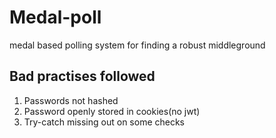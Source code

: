 # Medal-poll

medal based polling system for finding a robust middleground

## Bad practises followed

1. Passwords not hashed
2. Password openly stored in cookies(no jwt)
3. Try-catch missing out on some checks
